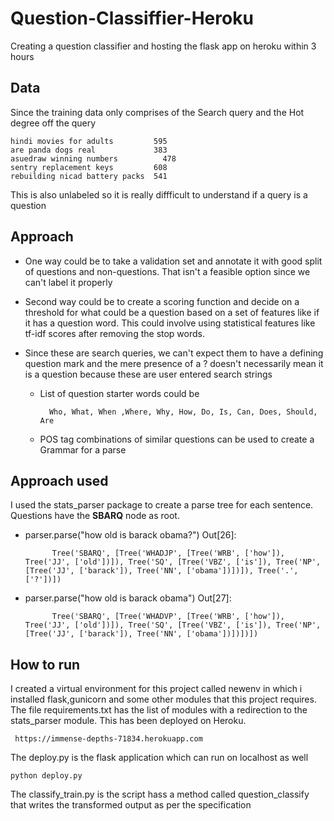 # Question-Classiffier-Heroku
Creating a question classifier and hosting the flask app on heroku within 3 hours

## Data

Since the training data only comprises of the Search query and the Hot degree off the query

    hindi movies for adults	        595
    are panda dogs real	            383
    asuedraw winning numbers	      478
    sentry replacement keys	        608
    rebuilding nicad battery packs	541

This is also unlabeled so it is really diffficult to understand if a query is a question


## Approach


* One way could be to take a validation set and annotate it with good split of questions and non-questions. That isn't a feasible option since we can't label it properly

* Second way could be to create a scoring function and decide on a threshold for what could be a question based on a set of features like if it has a question word. This could involve using statistical features like tf-idf scores after removing the stop words.

* Since these are search queries, we can't expect them to have a defining question mark and the mere presence of a ? doesn't necessarily mean it is a question because these are user entered search strings

  * List of question starter words could be 

          Who, What, When ,Where, Why, How, Do, Is, Can, Does, Should, Are
  * POS tag combinations of similar questions can be used to create a Grammar for a parse
    
## Approach used

I used the stats_parser package to create a parse tree for each sentence. Questions have the **SBARQ** node as root. 

* parser.parse("how old is barack obama?")
Out[26]: 

            Tree('SBARQ', [Tree('WHADJP', [Tree('WRB', ['how']), Tree('JJ', ['old'])]), Tree('SQ', [Tree('VBZ', ['is']), Tree('NP', [Tree('JJ', ['barack']), Tree('NN', ['obama'])])]), Tree('.', ['?'])])

* parser.parse("how old is barack obama")
Out[27]: 

            Tree('SBARQ', [Tree('WHADVP', [Tree('WRB', ['how']), Tree('JJ', ['old'])]), Tree('SQ', [Tree('VBZ', ['is']), Tree('NP', [Tree('JJ', ['barack']), Tree('NN', ['obama'])])])])

## How to run

I created a virtual environment for this project called newenv in which i installed flask,gunicorn and some other modules that this project requires. The file requirements.txt has the list of modules with a redirection to the stats_parser module.
This has been deployed on Heroku.

     https://immense-depths-71834.herokuapp.com

The deploy.py is the flask application which can run on localhost as well

    python deploy.py

The classify_train.py is the script hass a method called question_classify that writes the transformed output as per the specification
